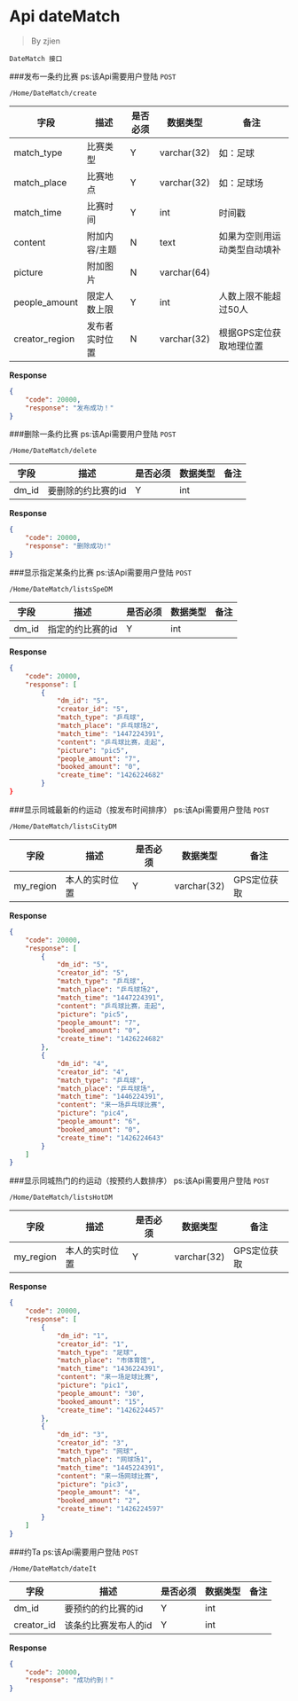 Api dateMatch
===
>By zjien

`DateMatch 接口`

###发布一条约比赛
ps:该Api需要用户登陆
`POST`

`/Home/DateMatch/create`

字段 | 描述 | 是否必须 | 数据类型 | 备注
--------------------- | ------------------- | ------------------- | ---------------------- | ------------------
match_type | 比赛类型 | Y | varchar(32) | 如：足球
match_place | 比赛地点 | Y | varchar(32) | 如：足球场
match_time | 比赛时间 | Y | int | 时间戳
content | 附加内容/主题 | N | text | 如果为空则用运动类型自动填补
picture | 附加图片 | N | varchar(64) | 
people_amount | 限定人数上限 | Y | int | 人数上限不能超过50人
creator_region | 发布者实时位置 | N | varchar(32) | 根据GPS定位获取地理位置


**Response**
```json
{
    "code": 20000,
    "response": "发布成功！"
}
```



###删除一条约比赛
ps:该Api需要用户登陆
`POST`

`/Home/DateMatch/delete`

字段 | 描述 | 是否必须 | 数据类型 | 备注
--------------------- | ------------------- | ------------------- | ---------------------- | ------------------
dm_id | 要删除的约比赛的id | Y | int | 

**Response**
```json
{
    "code": 20000,
    "response": "删除成功!"
}
```


###显示指定某条约比赛
ps:该Api需要用户登陆
`POST`

`/Home/DateMatch/listsSpeDM`

字段 | 描述 | 是否必须 | 数据类型 | 备注
--------------------- | ------------------- | ------------------- | ---------------------- | ------------------
dm_id | 指定的约比赛的id | Y | int | 

**Response**
```json
{
    "code": 20000,
    "response": [
        {
            "dm_id": "5",
            "creator_id": "5",
            "match_type": "乒乓球",
            "match_place": "乒乓球场2",
            "match_time": "1447224391",
            "content": "乒乓球比赛，走起",
            "picture": "pic5",
            "people_amount": "7",
            "booked_amount": "0",
            "create_time": "1426224682"
        }
}
```


###显示同城最新的约运动（按发布时间排序）
ps:该Api需要用户登陆
`POST`

`/Home/DateMatch/listsCityDM`

字段 | 描述 | 是否必须 | 数据类型 | 备注
--------------------- | ------------------- | ------------------- | ---------------------- | ------------------
my_region | 本人的实时位置 | Y | varchar(32) | GPS定位获取

**Response**
```json
{
    "code": 20000,
    "response": [
        {
            "dm_id": "5",
            "creator_id": "5",
            "match_type": "乒乓球",
            "match_place": "乒乓球场2",
            "match_time": "1447224391",
            "content": "乒乓球比赛，走起",
            "picture": "pic5",
            "people_amount": "7",
            "booked_amount": "0",
            "create_time": "1426224682"
        },
        {
            "dm_id": "4",
            "creator_id": "4",
            "match_type": "乒乓球",
            "match_place": "乒乓球场",
            "match_time": "1446224391",
            "content": "来一场乒乓球比赛",
            "picture": "pic4",
            "people_amount": "6",
            "booked_amount": "0",
            "create_time": "1426224643"
        }
    ]
}
```


###显示同城热门的约运动（按预约人数排序）
ps:该Api需要用户登陆
`POST`

`/Home/DateMatch/listsHotDM`

字段 | 描述 | 是否必须 | 数据类型 | 备注
--------------------- | ------------------- | ------------------- | ---------------------- | ------------------
my_region | 本人的实时位置 | Y | varchar(32) | GPS定位获取

**Response**
```json
{
    "code": 20000,
    "response": [
        {
            "dm_id": "1",
            "creator_id": "1",
            "match_type": "足球",
            "match_place": "市体育馆",
            "match_time": "1436224391",
            "content": "来一场足球比赛",
            "picture": "pic1",
            "people_amount": "30",
            "booked_amount": "15",
            "create_time": "1426224457"
        },
        {
            "dm_id": "3",
            "creator_id": "3",
            "match_type": "网球",
            "match_place": "网球场1",
            "match_time": "1445224391",
            "content": "来一场网球比赛",
            "picture": "pic3",
            "people_amount": "4",
            "booked_amount": "2",
            "create_time": "1426224597"
        }
    ]
}
```


###约Ta
ps:该Api需要用户登陆
`POST`

`/Home/DateMatch/dateIt`

字段 | 描述 | 是否必须 | 数据类型 | 备注
--------------------- | ------------------- | ------------------- | ---------------------- | ------------------
dm_id | 要预约的约比赛的id | Y | int | 
creator_id | 该条约比赛发布人的id | Y | int |

**Response**
```json
{
    "code": 20000,
    "response": "成功约到！"
}
```